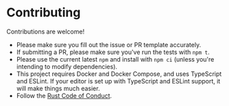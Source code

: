 # Contributing

Contributions are welcome!

* Please make sure you fill out the issue or PR template accurately.
* If submitting a PR, please make sure you've run the tests with `npm t`.
* Please use the current latest `npm` and install with `npm ci`
  (unless you're intending to modify dependencies).
* This project requires Docker and Docker Compose, and uses TypeScript and
  ESLint. If your editor is set up with TypeScript and ESLint support, it will
  make things much easier.
* Follow the [Rust Code of
  Conduct](https://www.rust-lang.org/policies/code-of-conduct).
